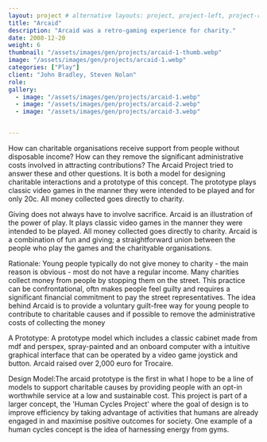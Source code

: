 ```yaml
---
layout: project # alternative layouts: project, project-left, project-right, project-top
title: "Arcaid"
description: "Arcaid was a retro-gaming experience for charity."
date: 2008-12-20
weight: 6
thumbnail: "/assets/images/gen/projects/arcaid-1-thumb.webp"
image: "/assets/images/gen/projects/arcaid-1.webp"
categories: ["Play"]
client: "John Bradley, Steven Nolan"
role: 
gallery:
  - image: "/assets/images/gen/projects/arcaid-1.webp"
  - image: "/assets/images/gen/projects/arcaid-2.webp"
  - image: "/assets/images/gen/projects/arcaid-3.webp"


---
```


How can charitable organisations receive support from people without disposable income? How can they remove the significant administrative costs involved in attracting contributions? The Arcaid Project tried to answer these and other questions. It is both a model for designing charitable interactions and a prototype of this concept. The prototype plays classic video games in the manner they were intended to be played and for only 20c. All money collected goes directly to charity.

Giving does not always have to involve sacrifice. Arcaid is an illustration of the power of play. It plays classic video games in the manner they were intended to be played. All money collected goes directly to charity. Arcaid is a combination of fun and giving; a straightforward union between the people who play the games and the charityable organisations.

Rationale: Young people typically do not give money to charity - the main reason is obvious - most do not have a regular income. Many charities collect money from people by stopping them on the street. This practice can be confrontational, oftn makes people feel guilty and requires a significant financial commitment to pay the street representatives. The idea behind Arcaid is to provide a voluntary guilt-free way for young people to contribute to charitable causes and if possible to remove the administrative costs of collecting the money

A Prototype: A prototype model which includes a classic cabinet made from mdf and perspex, spray-painted and an onboard computer with a intuitive graphical interface that can be operated by a video game joystick and button. Arcaid raised over 2,000 euro for Trocaire.

Design Model:The arcaid prototype is the first in what I hope to be a line of models to support charitable causes by providing people with an opt-in worthwhile service at a low and sustainable cost. This project is part of a larger concept, the 'Human Cycles Project' where the goal of design is to improve efficiency by taking advantage of activities that humans are already engaged in and maximise positive outcomes for society. One example of a human cycles concept is the idea of harnessing energy from gyms.

